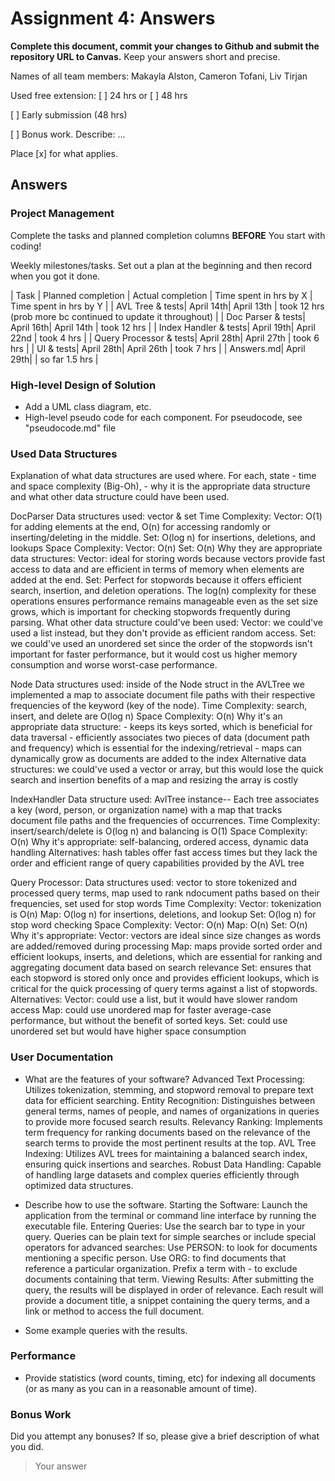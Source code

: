 # Assignment 4: Answers

**Complete this document, commit your changes to Github and submit the repository URL to Canvas.** Keep your answers short and precise.

Names of all team members: Makayla Alston, Cameron Tofani, Liv Tirjan




Used free extension: [ ] 24 hrs or [ ] 48 hrs

[ ] Early submission (48 hrs)

[ ] Bonus work. Describe: ...

Place [x] for what applies.


## Answers

### Project Management

Complete the tasks and planned completion columns **BEFORE** You start with 
coding!


Weekly milestones/tasks. Set out a plan at the beginning and then record when you got it done.

| Task        | Planned completion | Actual completion | Time spent in hrs by X | Time spent in hrs by Y |
| AVL Tree & tests| April 14th| April 13th | took 12 hrs (prob more bc continued to update it throughout) | 
| Doc Parser & tests| April 16th| April 14th | took 12 hrs | 
| Index Handler & tests| April 19th| April 22nd | took 4 hrs | 
| Query Processor & tests| April 28th| April 27th | took 6 hrs | 
| UI & tests| April 28th| April 26th | took 7 hrs | 
| Answers.md| April 29th|  | so far 1.5 hrs | 



### High-level Design of Solution

- Add a UML class diagram, etc.
- High-level pseudo code for each component.
For pseudocode, see "pseudocode.md" file

### Used Data Structures
Explanation of what data structures are used where. For each, state
    - time and space complexity (Big-Oh),
    - why it is the appropriate data structure and what other data structure could have been used.

DocParser
    Data structures used: vector & set
    Time Complexity:
        Vector: O(1) for adding elements at the end, O(n) for accessing randomly or inserting/deleting in the middle.
        Set: O(log n) for insertions, deletions, and lookups
    Space Complexity:
        Vector: O(n) 
        Set: O(n) 
    Why they are appropriate data structures:
        Vector: ideal for storing words because vectors provide fast access to data and are efficient in terms of memory when elements are added at the end.
        Set: Perfect for stopwords because it offers efficient search, insertion, and deletion operations. The log(n) complexity for these operations ensures performance remains manageable even as the set size grows, which is important for checking stopwords frequently during parsing.
    What other data structure could've been used:
        Vector: we could've used a list instead, but they don't provide as efficient random access. 
        Set: we could've used an unordered set since the order of the stopwords isn't important for faster performance, but it would cost us higher memory consumption and worse worst-case performance. 

Node
    Data structures used: inside of the Node struct in the AVLTree we implemented a map to associate document file paths with their respective frequencies of the keyword (key of the node).
    Time Complexity: search, insert, and delete are O(log n)
    Space Complexity: O(n)
    Why it's an appropriate data structure: 
        - keeps its keys sorted, which is beneficial for data traversal
        - efficiently associates two pieces of data (document path and frequency) which is essential for the indexing/retrieval
        - maps can dynamically grow as documents are added to the index
    Alternative data structures: we could've used a vector or array, but this would lose the quick search and insertion benefits of a map and resizing the array is costly

IndexHandler
    Data structure used: AvlTree instance-- Each tree associates a key (word, person, or organization name) with a map that tracks document file paths and the frequencies of occurrences.
    Time Complexity: insert/search/delete is O(log n) and balancing is O(1)
    Space Complexity: O(n)
    Why it's appropriate: self-balancing, ordered access, dynamic data handling
    Alternatives: hash tables offer fast access times but they lack the order and efficient range of query capabilities provided by the AVL tree

Query Processor:
    Data structures used: vector to store tokenized and processed query terms, map used to rank ndocument paths based on their frequencies, set used for stop words
    Time Complexity:
        Vector:  tokenization is O(n)
        Map: O(log n) for insertions, deletions, and lookup
        Set: O(log n) for stop word checking
    Space Complexity:
        Vector: O(n)
        Map: O(n)
        Set: O(n)
    Why it's appropriate: 
        Vector: vectors are ideal since size changes as words are added/removed during processing
        Map: maps provide sorted order and efficient lookups, inserts, and deletions, which are essential for ranking and aggregating document data based on search relevance
        Set: ensures that each stopword is stored only once and provides efficient lookups, which is critical for the quick processing of query terms against a list of stopwords.
    Alternatives: 
        Vector: could use a list, but it would have slower random access
        Map: could use unordered map for faster average-case performance, but without the benefit of sorted keys.
        Set: could use unordered set but would have higher space consumption



### User Documentation
- What are the features of your software?
Advanced Text Processing: Utilizes tokenization, stemming, and stopword removal to prepare text data for efficient searching.
Entity Recognition: Distinguishes between general terms, names of people, and names of organizations in queries to provide more focused search results.
Relevancy Ranking: Implements term frequency for ranking documents based on the relevance of the search terms to provide the most pertinent results at the top.
AVL Tree Indexing: Utilizes AVL trees for maintaining a balanced search index, ensuring quick insertions and searches.
Robust Data Handling: Capable of handling large datasets and complex queries efficiently through optimized data structures.

- Describe how to use the software.
Starting the Software: Launch the application from the terminal or command line interface by running the executable file. 
Entering Queries: Use the search bar to type in your query. Queries can be plain text for simple searches or include special operators for advanced searches:
Use PERSON:<name> to look for documents mentioning a specific person.
Use ORG:<organization> to find documents that reference a particular organization.
Prefix a term with - to exclude documents containing that term.
Viewing Results: After submitting the query, the results will be displayed in order of relevance. Each result will provide a document title, a snippet containing the query terms, and a link or method to access the full document.

- Some example queries with the results.

### Performance
- Provide statistics (word counts, timing, etc) for indexing all documents (or as many as you can in a reasonable amount of time).

### Bonus Work
Did you attempt any bonuses? If so, please give a brief description of what you did.

   > Your answer
